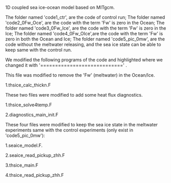1D coupled sea ice-ocean model based on MITgcm.

The folder named 'code1_ctr',     are the code of control run;
The folder named 'code2_0Fw_Oce', are the code with the term 'Fw' is zero in the Ocean;
The folder named 'code3_0Fw_Ice', are the code with the term 'Fw' is zero in the Ice;
The folder named 'code4_0Fw_OIce',are the code with the term 'Fw' is zero in both the Ocean and Ice;
The folder named 'code5_pic_0mw', are the code without the meltwater releasing, and the sea ice state can be able to keep same with the control run.


We modified the following programs of the code and highlighted where we changed it with '============================' .


This file was modified to remove the 'Fw' (meltwater) in the Ocean/Ice.

1.thsice_calc_thickn.F


These two files were modified to add some heat flux diagnostics.

1.thsice_solve4temp.F

2.diagnostics_main_init.F


These four files were modified to keep the sea ice state in the meltwater experiments same with the control experiments (only exist in 'code5_pic_0mw'):

1.seaice_model.F.           

2.seaice_read_pickup_zhh.F

3.thsice_main.F

4.thsice_read_pickup_zhh.F
